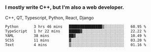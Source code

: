 <h3>I mostly write C++, but I'm also a web developer.</h3>
<p>C++, QT, Typescript, Python, React, Django</p>

<!--START_SECTION:waka-->

```txt
Python       3 hrs 46 mins   ███████████████▒░░░░░░░░░   60.95 %
TypeScript   1 hr 22 mins    █████▓░░░░░░░░░░░░░░░░░░░   22.22 %
YAML         38 mins         ██▓░░░░░░░░░░░░░░░░░░░░░░   10.49 %
SCSS         11 mins         ▓░░░░░░░░░░░░░░░░░░░░░░░░   03.20 %
Text         4 mins          ▒░░░░░░░░░░░░░░░░░░░░░░░░   01.16 %
```

<!--END_SECTION:waka-->
